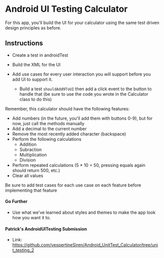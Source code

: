 # Android UI Testing Calculator

For this app, you'll build the UI for your calculator using the same test driven design principles as before.

## Instructions

- Create a test in androidTest

- Build the XML for the UI

- Add use cases for every user interaction you will support before you add UI to support it.

  - Build a test `shouldAdd9ToUI` then add a click event to the button to handle that (be sure to use the code you wrote in the Calculator class to do this)

    

Remember, this calculator should have the following features:

- Add numbers (in the future, you'll add them with buttons 0-9), but for now, just call the methods manually
- Add a decimal to the current number
- Remove the most recently added character (backspace)
- Perform the following calculations
  - Addition
  - Subraction
  - Multiplication
  - Division
- Perform repeated calculations (5 * 10 = 50, pressing equals again should return 500, etc.)
- Clear all values

Be sure to add test cases for each use case on each feature before implementing that feature

#### Go Further

- Use what we've learned about styles and themes to make the app look how you want it to.

#### Patrick's AndroidUITesting Submission

- Link: https://github.com/vespertineSiren/Android_UnitTest_Calculator/tree/unit_testing_2
